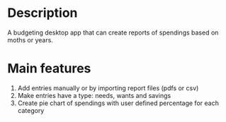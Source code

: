 # Description
A budgeting desktop app that can create reports of spendings based on moths or years.

# Main features
1. Add entries manually or by importing report files (pdfs or csv)
2. Make entries have a type: needs, wants and savings
3. Create pie chart of spendings with user defined percentage for each category

